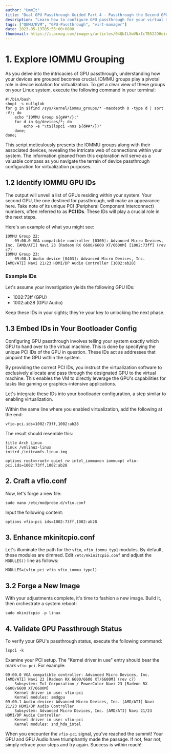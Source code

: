 ```yaml
---
author: "UmmIt"
title: "Dual GPU Passthrough Guided Part 4 - Passthrough the Second GPU"
description: "Learn how to configure GPU passthrough for your virtual machine's second GPU in this step-by-step guide, unlocking advanced virtualization capabilities and boosting performance."
tags: ["QEMU/KVM", "GPU-Passthrough", "virt-manager"]
date: 2023-05-13T05:55:00+0800
thumbnail: https://i.pcmag.com/imagery/articles/04QbILXwVNxIcTB52JDHeir-5..v1569489465.jpg
---
```


# 1. Explore IOMMU Grouping

As you delve into the intricacies of GPU passthrough, understanding how your devices are grouped becomes crucial. IOMMU groups play a pivotal role in device isolation for virtualization. To get a clear view of these groups on your Linux system, execute the following command in your terminal:

```shell
#!/bin/bash
shopt -s nullglob
for g in $(find /sys/kernel/iommu_groups/* -maxdepth 0 -type d | sort -V); do
    echo "IOMMU Group ${g##*/}:"
    for d in $g/devices/*; do
        echo -e "\t$(lspci -nns ${d##*/})"
    done;
done;
```

This script meticulously presents the IOMMU groups along with their associated devices, revealing the intricate web of connections within your system. The information gleaned from this exploration will serve as a valuable compass as you navigate the terrain of device passthrough configuration for virtualization purposes.

## 1.2 Identify IOMMU GPU IDs

The output will unveil a list of GPUs residing within your system. Your second GPU, the one destined for passthrough, will make an appearance here. Take note of its unique PCI (Peripheral Component Interconnect) numbers, often referred to as **PCI IDs**. These IDs will play a crucial role in the next steps.

Here's an example of what you might see:

```shell
IOMMU Group 22:
	09:00.0 VGA compatible controller [0300]: Advanced Micro Devices, Inc. [AMD/ATI] Navi 23 [Radeon RX 6600/6600 XT/6600M] [1002:73ff] (rev c7)
IOMMU Group 23:
	09:00.1 Audio device [0403]: Advanced Micro Devices, Inc. [AMD/ATI] Navi 21/23 HDMI/DP Audio Controller [1002:ab28]
```

### Example IDs

Let's assume your investigation yields the following GPU IDs:

- 1002:73ff (GPU)
- 1002:ab28 (GPU Audio)

Keep these IDs in your sights; they're your key to unlocking the next phase.

## 1.3 Embed IDs in Your Bootloader Config

Configuring GPU passthrough involves telling your system exactly which GPU to hand over to the virtual machine. This is done by specifying the unique PCI IDs of the GPU in question. These IDs act as addresses that pinpoint the GPU within the system.

By providing the correct PCI IDs, you instruct the virtualization software to exclusively allocate and pass through the designated GPU to the virtual machine. This enables the VM to directly leverage the GPU's capabilities for tasks like gaming or graphics-intensive applications.

Let's integrate these IDs into your bootloader configuration, a step similar to enabling virtualization.

Within the same line where you enabled virtualization, add the following at the end:

```shell
vfio-pci.ids=1002:73ff,1002:ab28
```

The result should resemble this:

```shell
title Arch Linux
linux /vmlinuz-linux
initrd /initramfs-linux.img

options root=<root> quiet rw intel_iommu=on iommu=pt vfio-pci.ids=1002:73ff,1002:ab28
```

## 2. Craft a vfio.conf

Now, let's forge a new file:

```shell
sudo nano /etc/modprobe.d/vfio.conf
```

Input the following content:

```shell
options vfio-pci ids=1002:73ff,1002:ab28
```

## 3. Enhance mkinitcpio.conf

Let's illuminate the path for the `vfio`, `vfio_iommu_typ1` modules. By default, these modules are dimmed. Edit `/etc/mkinitcpio.conf` and adjust the `MODULES()` line as follows:

```shell
MODULES=(vfio_pci vfio vfio_iommu_type1) 
```

## 3.2 Forge a New Image

With your adjustments complete, it's time to fashion a new image. Build it, then orchestrate a system reboot:

```shell
sudo mkinitcpio -p linux
```

## 4. Validate GPU Passthrough Status

To verify your GPU's passthrough status, execute the following command:

```shell
lspci -k
```

Examine your PCI setup. The "Kernel driver in use" entry should bear the mark `vfio-pci`. For example:

```shell
09:00.0 VGA compatible controller: Advanced Micro Devices, Inc. [AMD/ATI] Navi 23 [Radeon RX 6600/6600 XT/6600M] (rev c7)
	Subsystem: Tul Corporation / PowerColor Navi 23 [Radeon RX 6600/6600 XT/6600M]
	Kernel driver in use: vfio-pci
	Kernel modules: amdgpu
09:00.1 Audio device: Advanced Micro Devices, Inc. [AMD/ATI] Navi 21/23 HDMI/DP Audio Controller
	Subsystem: Advanced Micro Devices, Inc. [AMD/ATI] Navi 21/23 HDMI/DP Audio Controller
	Kernel driver in use: vfio-pci
	Kernel modules: snd_hda_intel
```

When you encounter the `vfio-pci` signal, you've reached the summit! Your GPU and GPU Audio have triumphantly made the passage. If not, fear not; simply retrace your steps and try again. Success is within reach!